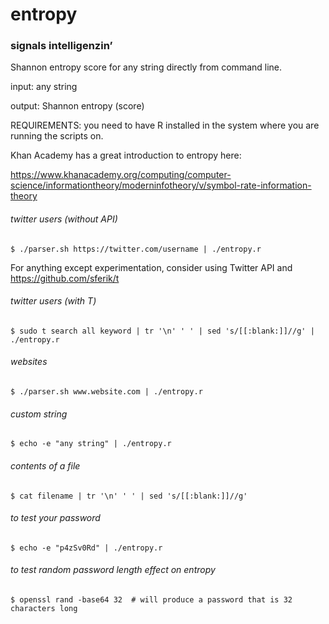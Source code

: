 # entropy
### signals intelligenzin’

Shannon entropy score for any string directly from command line.

input: any string

output: Shannon entropy (score)

REQUIREMENTS: you need to have R installed in the system where you are running the scripts on.

Khan Academy has a great introduction to entropy here:

https://www.khanacademy.org/computing/computer-science/informationtheory/moderninfotheory/v/symbol-rate-information-theory

###### twitter users (without API)

    $ ./parser.sh https://twitter.com/username | ./entropy.r
    
For anything except experimentation, consider using Twitter API and https://github.com/sferik/t

###### twitter users (with T)

    $ sudo t search all keyword | tr '\n' ' ' | sed 's/[[:blank:]]//g' | ./entropy.r
    
    
###### websites

    $ ./parser.sh www.website.com | ./entropy.r
    
    
###### custom string

    $ echo -e "any string" | ./entropy.r
    
    
###### contents of a file

    $ cat filename | tr '\n' ' ' | sed 's/[[:blank:]]//g'
    
    
###### to test your password

    $ echo -e "p4zSv0Rd" | ./entropy.r
    
    
###### to test random password length effect on entropy

    $ openssl rand -base64 32  # will produce a password that is 32 characters long 
    
